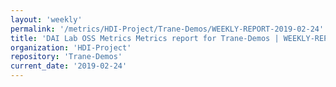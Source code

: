 ```yaml
---
layout: 'weekly'
permalink: '/metrics/HDI-Project/Trane-Demos/WEEKLY-REPORT-2019-02-24'
title: 'DAI Lab OSS Metrics Metrics report for Trane-Demos | WEEKLY-REPORT-2019-02-24'
organization: 'HDI-Project'
repository: 'Trane-Demos'
current_date: '2019-02-24'
---
```

